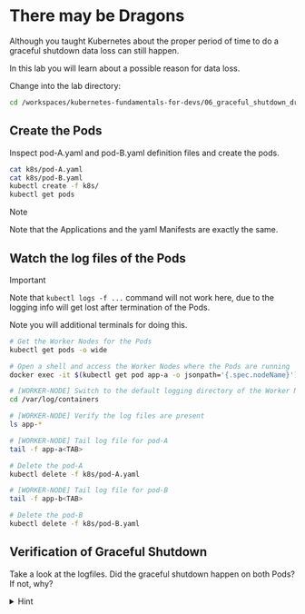 # There may be Dragons

Although you taught Kubernetes about the proper period of time to do a graceful shutdown data loss can still happen.

In this lab you will learn about a possible reason for data loss.

Change into the lab directory:

```bash
cd /workspaces/kubernetes-fundamentals-for-devs/06_graceful_shutdown_dragons
```

## Create the Pods

Inspect pod-A.yaml and pod-B.yaml definition files and create the pods.

```bash
cat k8s/pod-A.yaml
cat k8s/pod-B.yaml
kubectl create -f k8s/
kubectl get pods
```

> [!NOTE]
> Note that the Applications and the yaml Manifests are exactly the same.

## Watch the log files of the Pods

> [!IMPORTANT]
> Note that `kubectl logs -f ...` command will not work here, due to the logging info will get lost after termination of the Pods.
>
> Note you will additional terminals for doing this.

```bash
# Get the Worker Nodes for the Pods
kubectl get pods -o wide

# Open a shell and access the Worker Nodes where the Pods are running
docker exec -it $(kubectl get pod app-a -o jsonpath='{.spec.nodeName}') bash

# [WORKER-NODE] Switch to the default logging directory of the Worker Node
cd /var/log/containers

# [WORKER-NODE] Verify the log files are present
ls app-*

# [WORKER-NODE] Tail log file for pod-A
tail -f app-a<TAB>

# Delete the pod-A
kubectl delete -f k8s/pod-A.yaml

# [WORKER-NODE] Tail log file for pod-B
tail -f app-b<TAB>

# Delete the pod-B
kubectl delete -f k8s/pod-B.yaml
```

## Verification of Graceful Shutdown

Take a look at the logfiles. Did the graceful shutdown happen on both Pods? If not, why?

<details>
  <summary>Hint</summary>

You can check the `Dockerfile`s here:
- [app-a](../00_app/Dockerfile-A)
- [app-b](../00_app/Dockerfile-B)

</details>
